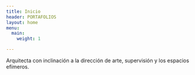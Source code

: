 ```yaml
---
title: Inicio
header: PORTAFOLIOS
layout: home
menu:
  main:
    weight: 1

---
```

Arquitecta con inclinación a la dirección de arte, supervisión y los espacios efímeros.